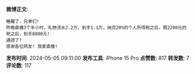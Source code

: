 **微博正文**: 
```
睡醒了，兄弟们!
昨晚直播3个半小时，礼物流水2.2万，到手1.1万，纳完20%的个人所得税之后，既2200元的税之后，到手8800元!
通透了!
感谢各位网友! 我爱直播!
```
**发布时间**: 2024-05-05 09:11:00
**发布工具**: iPhone 15 Pro
**点赞数**: 817
**转发数**: 7
**评论数**: 117
